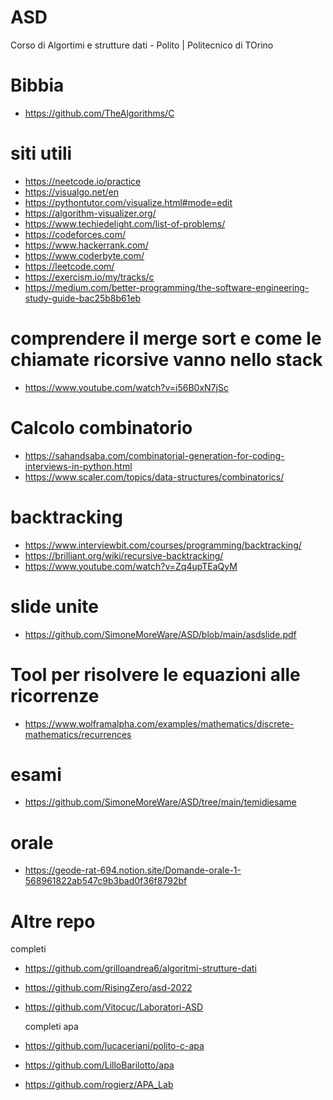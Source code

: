 # ASD
Corso di Algortimi e strutture dati - Polito | Politecnico di TOrino

# Bibbia
* https://github.com/TheAlgorithms/C
# siti utili

* https://neetcode.io/practice
* https://visualgo.net/en
* https://pythontutor.com/visualize.html#mode=edit
* https://algorithm-visualizer.org/
* https://www.techiedelight.com/list-of-problems/
*	https://codeforces.com/
*	https://www.hackerrank.com/
*	https://www.coderbyte.com/
*	https://leetcode.com/
*	https://exercism.io/my/tracks/c
*	https://medium.com/better-programming/the-software-engineering-study-guide-bac25b8b61eb


# comprendere il merge sort e come le chiamate ricorsive vanno nello stack

* https://www.youtube.com/watch?v=i56B0xN7jSc

# Calcolo combinatorio

* https://sahandsaba.com/combinatorial-generation-for-coding-interviews-in-python.html
* https://www.scaler.com/topics/data-structures/combinatorics/

# backtracking 
* https://www.interviewbit.com/courses/programming/backtracking/
* https://brilliant.org/wiki/recursive-backtracking/
* https://www.youtube.com/watch?v=Zq4upTEaQyM

# slide unite
* https://github.com/SimoneMoreWare/ASD/blob/main/asdslide.pdf

# Tool per risolvere le equazioni alle ricorrenze
* https://www.wolframalpha.com/examples/mathematics/discrete-mathematics/recurrences

# esami
* https://github.com/SimoneMoreWare/ASD/tree/main/temidiesame

# orale 
* https://geode-rat-694.notion.site/Domande-orale-1-568961822ab547c9b3bad0f36f8792bf

# Altre repo
  completi
* https://github.com/grilloandrea6/algoritmi-strutture-dati
* https://github.com/RisingZero/asd-2022
* https://github.com/Vitocuc/Laboratori-ASD
  
  completi apa
* https://github.com/lucaceriani/polito-c-apa
* https://github.com/LilloBarilotto/apa
* https://github.com/rogierz/APA_Lab
